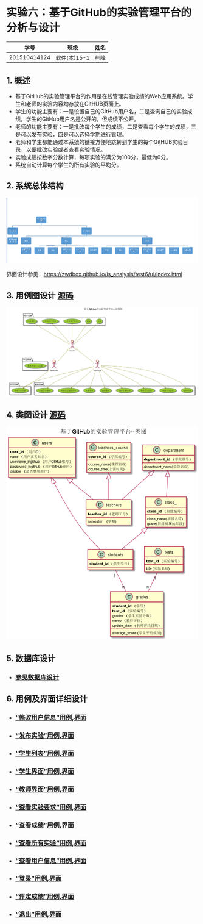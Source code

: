 # 实验六：基于GitHub的实验管理平台的分析与设计
|学号|班级|姓名|
|:-------:|:-------------: | :----------:|
|201510414124|软件(本)15-1|熊峰|


## 1. 概述
- 基于GitHub的实验管理平台的作用是在线管理实验成绩的Web应用系统。学生和老师的实验内容均存放在GitHUB页面上。
- 学生的功能主要有：一是设置自己的GitHub用户名，二是查询自己的实验成绩。学生的GitHub用户名是公开的，但成绩不公开。
- 老师的功能主要有：一是批改每个学生的成绩，二是查看每个学生的成绩，三是可以发布实验，四是可以选择学期进行管理。
- 老师和学生都能通过本系统的链接方便地跳转到学生的每个GitHUB实验目录，以便批改实验或者查看实验情况。
- 实验成绩按数字分数计算，每项实验的满分为100分，最低为0分。
- 系统自动计算每个学生的所有实验的平均分。
    
## 2. 系统总体结构
![](系统总体结构.png)

界面设计参见：https://zwdbox.github.io/is_analysis/test6/ui/index.html
    
## 3. 用例图设计 [源码](src/UseCase.puml)
![](usecase.png)

## 4. 类图设计 [源码](src/class.puml)
![](./class.png)

## 5. 数据库设计
- ### [参见数据库设计](./数据库设计.md)

## 6. 用例及界面详细设计
- ### [“修改用户信息”用例](./用例/修改用户信息.md),[界面](https://github.com/crazyxFeng/is_analysis/test6/ui/修改个人信息.html)
-  ### [“发布实验”用例](./用例/发布实验.md),[界面](https://github.com/crazyxFeng/is_analysis/test6/ui/发布实验.html)
- ### [“学生列表”用例](./用例/学生列表.md),[界面](https://github.com/crazyxFeng/is_analysis/test6/ui/主界面.html)
- ### [“学生界面”用例](./用例/学生界面.md),[界面](https://github.com/crazyxFeng/is_analysis/test6/ui/学生界面.html)
- ### [“教师界面”用例](./用例/教师界面.md),[界面](https://github.com/crazyxFeng/is_analysis/test6/ui/教师界面.html)
- ### [“查看实验要求”用例](./用例/查看实验要求.md),[界面](https://github.com/crazyxFeng/is_analysis/test6/ui/查看实验-学生.html)
- ### [“查看成绩”用例](./用例/查看成绩.md),[界面](https://github.com/crazyxFeng/is_analysis/test6/ui/查看成绩.html)

- ### [“查看所有实验”用例](./用例/查看所有实验.md),[界面](https://github.com/crazyxFeng/is_analysis/test6/ui/全部实验.html)
- ### [“查看用户信息”用例](./用例/查看用户信息.md),[界面](https://github.com/crazyxFeng/is_analysis/test6/ui/查看用户信息.html)
- ### [“登录”用例](./用例/登录.md),[界面](https://github.com/crazyxFeng/is_analysis/test6/ui/登录.html)

- ### [“评定成绩”用例](./用例/评定成绩.md),[界面](https://github.com/crazyxFeng/is_analysis/test6/ui/评定成绩.html)



- ### [“退出”用例](./用例/退出.md),[界面](https://github.com/crazyxFeng/is_analysis/test6/ui/退出.html)





    
